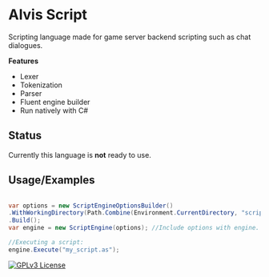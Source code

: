 
# Alvis Script

Scripting language made for game server backend scripting such as chat dialogues. 

**Features**
- Lexer
- Tokenization
- Parser
- Fluent engine builder
- Run natively with C# 


## Status

Currently this language is **not** ready to use.


## Usage/Examples

```csharp

var options = new ScriptEngineOptionsBuilder()
.WithWorkingDirectory(Path.Combine(Environment.CurrentDirectory, "scripts"))//Executes scripts at "running directory/scripts".
.Build(); 
var engine = new ScriptEngine(options); //Include options with engine.

//Executing a script:
engine.Execute("my_script.as");

```



[![GPLv3 License](https://img.shields.io/badge/License-GPL%20v3-yellow.svg)](https://opensource.org/licenses/)
